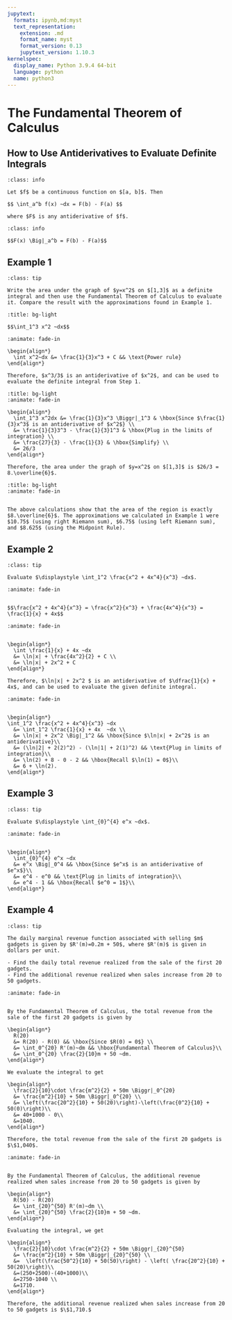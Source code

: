 ```yaml
---
jupytext:
  formats: ipynb,md:myst
  text_representation:
    extension: .md
    format_name: myst
    format_version: 0.13
    jupytext_version: 1.10.3
kernelspec:
  display_name: Python 3.9.4 64-bit
  language: python
  name: python3
---
```

# The Fundamental Theorem of Calculus

## How to Use Antiderivatives to Evaluate Definite Integrals

```{admonition} The Fundamental Theorem of Calculus
:class: info

Let $f$ be a continuous function on $[a, b]$. Then

$$ \int_a^b f(x) ~dx = F(b) - F(a) $$

where $F$ is any antiderivative of $f$.
```

```{admonition} Notation
:class: info

$$F(x) \Big|_a^b = F(b) - F(a)$$
```

## Example 1

```{admonition} Area under a graph
:class: tip

Write the area under the graph of $y=x^2$ on $[1,3]$ as a definite integral and then use the Fundamental Theorem of Calculus to evaluate it. Compare the result with the approximations found in Example 1.
```

```{dropdown} **Step 1:** Write the area under the graph of $y=x^2$ on $[1,3]$ as a definite integral.
:title: bg-light

$$\int_1^3 x^2 ~dx$$
```

```{dropdown} **Step 2:** Find an antiderivative of $x^2$.
:animate: fade-in

\begin{align*}
  \int x^2~dx &= \frac{1}{3}x^3 + C && \text{Power rule}
\end{align*}

Therefore, $x^3/3$ is an antiderivative of $x^2$, and can be used to evaluate the definite integral from Step 1.
```

```{dropdown} **Step 3:** Apply the Fundamental Theorem of Calculus.
:title: bg-light
:animate: fade-in

\begin{align*}
  \int_1^3 x^2dx &= \frac{1}{3}x^3 \Biggr|_1^3 & \hbox{Since $\frac{1}{3}x^3$ is an antiderivative of $x^2$} \\
  &= \frac{1}{3}3^3 - \frac{1}{3}1^3 & \hbox{Plug in the limits of integration} \\
  &= \frac{27}{3} - \frac{1}{3} & \hbox{Simplify} \\
  &= 26/3
\end{align*}

Therefore, the area under the graph of $y=x^2$ on $[1,3]$ is $26/3 = 8.\overline{6}$.
```

```{dropdown} **Step 4:** Compare the result from Step 3 to the approximations found in Example 1.
:title: bg-light 
:animate: fade-in


The above calculations show that the area of the region is exactly $8.\overline{6}$. The approximations we calculated in Example 1 were $10.75$ (using right Riemann sum), $6.75$ (using left Riemann sum), and $8.625$ (using the Midpoint Rule).
```

## Example 2

```{admonition} Evaluating a definite integral
:class: tip

Evaluate $\displaystyle \int_1^2 \frac{x^2 + 4x^4}{x^3} ~dx$.
```

```{dropdown} **Step 1:** Simplify the integrand by writing it as a sum.
:animate: fade-in


$$\frac{x^2 + 4x^4}{x^3} = \frac{x^2}{x^3} + \frac{4x^4}{x^3} =  \frac{1}{x} + 4x$$
```

```{dropdown} **Step 2:** Find an antiderivative of $\dfrac{1}{x} + 4x$.
:animate: fade-in


\begin{align*}
  \int \frac{1}{x} + 4x ~dx
  &= \ln|x| + \frac{4x^2}{2} + C \\
  &= \ln|x| + 2x^2 + C
\end{align*}

Therefore, $\ln|x| + 2x^2 $ is an antiderivative of $\dfrac{1}{x} + 4x$, and can be used to evaluate the given definite integral.
```

```{dropdown} **Step 3:** Apply the Fundamental Theorem of Calculus.
:animate: fade-in


\begin{align*}
\int_1^2 \frac{x^2 + 4x^4}{x^3} ~dx
  &= \int_1^2 \frac{1}{x} + 4x  ~dx \\
  &= \ln|x| + 2x^2 \Big|_1^2 && \hbox{Since $\ln|x| + 2x^2$ is an antiderivative}\\
  &= (\ln|2| + 2(2)^2) - (\ln|1| + 2(1)^2) && \text{Plug in limits of integration}\\
  &= \ln(2) + 8 - 0 - 2 && \hbox{Recall $\ln(1) = 0$}\\
  &= 6 + \ln(2).
\end{align*}
```

## Example 3

```{admonition} Evaluating a definite integral
:class: tip

Evaluate $\displaystyle \int_{0}^{4} e^x ~dx$. 
```

```{dropdown} **Step 1:** Apply the Fundamental Theorem of Calculus.
:animate: fade-in


\begin{align*}
  \int_{0}^{4} e^x ~dx
  &= e^x \Big|_0^4 && \hbox{Since $e^x$ is an antiderivative of $e^x$}\\
  &= e^4 - e^0 && \text{Plug in limits of integration}\\
  &= e^4 - 1 && \hbox{Recall $e^0 = 1$}\\
\end{align*}
```

## Example 4

```{admonition} Computing total revenue from marginal revenue
:class: tip

The daily marginal revenue function associated with selling $m$ gadgets is given by $R'(m)=0.2m + 50$, where $R'(m)$ is given in dollars per unit.

- Find the daily total revenue realized from the sale of the first 20 gadgets.
- Find the additional revenue realized when sales increase from 20 to 50 gadgets.
```

```{dropdown} **Step 1:** Apply the Fundamental Theorem of Calculus for the first case.
:animate: fade-in


By the Fundamental Theorem of Calculus, the total revenue from the sale of the first 20 gadgets is given by

\begin{align*}
  R(20) 
  &= R(20) - R(0) && \hbox{Since $R(0) = 0$} \\
  &= \int_0^{20} R'(m)~dm && \hbox{Fundamental Theorem of Calculus}\\
  &= \int_0^{20} \frac{2}{10}m + 50 ~dm.
\end{align*}

We evaluate the integral to get

\begin{align*}
  \frac{2}{10}\cdot \frac{m^2}{2} + 50m \Biggr|_0^{20} 
  &= \frac{m^2}{10} + 50m \Biggr|_0^{20} \\
  &= \left(\frac{20^2}{10} + 50(20)\right)-\left(\frac{0^2}{10} + 50(0)\right)\\
  &= 40+1000 - 0\\
  &=1040.
\end{align*}

Therefore, the total revenue from the sale of the first 20 gadgets is $\$1,040$.
```

```{dropdown} **Step 2:** Apply the Fundamental Theorem of Calculus for the second case.
:animate: fade-in


By the Fundamental Theorem of Calculus, the additional revenue realized when sales increase from 20 to 50 gadgets is given by

\begin{align*}
  R(50) - R(20) 
  &= \int_{20}^{50} R'(m)~dm \\
  &= \int_{20}^{50} \frac{2}{10}m + 50 ~dm.
\end{align*}

Evaluating the integral, we get

\begin{align*}
  \frac{2}{10}\cdot \frac{m^2}{2} + 50m \Biggr|_{20}^{50} 
  &= \frac{m^2}{10} + 50m \Biggr|_{20}^{50} \\
  &=  \left(\frac{50^2}{10} + 50(50)\right) - \left( \frac{20^2}{10} + 50(20)\right)\\
  &=(250+2500)-(40+1000)\\
  &=2750-1040 \\
  &=1710.
\end{align*}

Therefore, the additional revenue realized when sales increase from 20 to 50 gadgets is $\$1,710.$
```